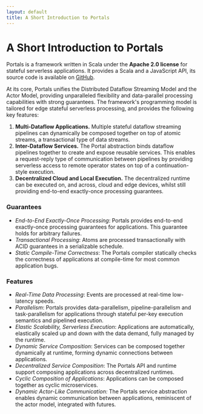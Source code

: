```yaml
---
layout: default
title: A Short Introduction to Portals
---
```


# A Short Introduction to Portals

Portals is a framework written in Scala under the **Apache 2.0 license** for stateful serverless applications. It provides a Scala and a JavaScript API, its source code is available on [GitHub](https://github.com/portals-project/portals). 

At its core, Portals unifies the Distributed Dataflow Streaming Model and the Actor Model, providing unparalleled flexibility and data-parallel processing capabilities with strong guarantees. The framework's programming model is tailored for edge stateful serverless processing, and provides the following key features:

1. **Multi-Dataflow Applications.** Multiple stateful dataflow streaming pipelines can dynamically be composed together on top of atomic streams, a transactional type of data streams.
2. **Inter-Dataflow Services.** The Portal abstraction binds dataflow pipelines together to create and expose reusable services. This enables a request-reply type of communication between pipelines by providing serverless access to remote operator states on top of a continuation-style execution.
3. **Decentralized Cloud and Local Execution.** The decentralized runtime can be executed on, and across, cloud and edge devices, whilst still providing end-to-end exactly-once processing guarantees.

### Guarantees

* *End-to-End Exactly-Once Processing*: Portals provides end-to-end exactly-once processing guarantees for applications. This guarantee holds for arbitrary failures.
* *Transactional Processing*: Atoms are processed transactionally with ACID guarantees in a serializable schedule.
* *Static Compile-Time Correctness*: The Portals compiler statically checks the correctness of applications at compile-time for most common application bugs.

### Features

* *Real-Time Data Processing*: Events are processed at real-time low-latency speeds.
* *Parallelism*: Portals provides data-parallelism, pipeline-parallelism and task-parallelism for applications through stateful per-key execution semantics and pipelined execution.
* *Elastic Scalability, Serverless Execution*: Applications are automatically, elastically scaled up and down with the data demand, fully managed by the runtime.
* *Dynamic Service Composition*: Services can be composed together dynamically at runtime, forming dynamic connections between applications.
* *Decentralized Service Composition*: The Portals API and runtime support composing applications across decentralized runtimes.
* *Cyclic Composition of Applications*: Applications can be composed together as cyclic microservices.
* *Dynamic Actor-Like Communication:* The Portals service abstraction enables dynamic communication between applications, reminiscent of the actor model, integrated with futures.
